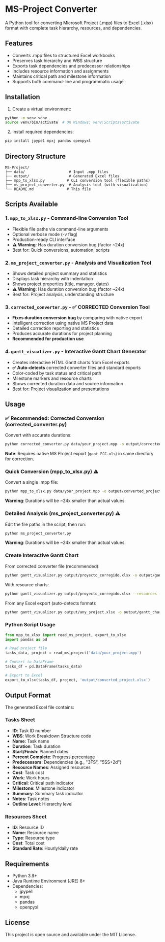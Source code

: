 # MS-Project Converter

A Python tool for converting Microsoft Project (.mpp) files to Excel (.xlsx) format with complete task hierarchy, resources, and dependencies.

## Features

- Converts .mpp files to structured Excel workbooks
- Preserves task hierarchy and WBS structure
- Exports task dependencies and predecessor relationships
- Includes resource information and assignments
- Maintains critical path and milestone information
- Supports both command-line and programmatic usage

## Installation

1. Create a virtual environment:
```bash
python -m venv venv
source venv/bin/activate  # On Windows: venv\Scripts\activate
```

2. Install required dependencies:
```bash
pip install jpype1 mpxj pandas openpyxl
```

## Directory Structure

```
MS-Project/
├── data/                    # Input .mpp files
├── output/                  # Generated Excel files
├── mpp_to_xlsx.py          # CLI conversion tool (flexible paths)
├── ms_project_converter.py  # Analysis tool (with visualization)
└── README.md               # This file
```

## Scripts Available

### 1. `mpp_to_xlsx.py` - Command-line Conversion Tool
- Flexible file paths via command-line arguments
- Optional verbose mode (-v flag)
- Production-ready CLI interface
- **⚠️ Warning**: Has duration conversion bug (factor ~24x)
- Best for: Quick conversions, automation, scripts

### 2. `ms_project_converter.py` - Analysis and Visualization Tool
- Shows detailed project summary and statistics
- Displays task hierarchy with indentation
- Shows project properties (title, manager, dates)
- **⚠️ Warning**: Has duration conversion bug (factor ~24x)
- Best for: Project analysis, understanding structure

### 3. `corrected_converter.py` - ✅ CORRECTED Conversion Tool
- **Fixes duration conversion bug** by comparing with native export
- Intelligent correction using native MS Project data
- Detailed correction reporting and statistics
- Produces accurate durations for project planning
- **Recommended for production use**

### 4. `gantt_visualizer.py` - Interactive Gantt Chart Generator
- Creates interactive HTML Gantt charts from Excel exports
- **✅ Auto-detects** corrected converter files and standard exports
- Color-coded by task status and critical path
- Milestone markers and resource charts
- Shows corrected duration data and source information
- Best for: Project visualization and presentations

## Usage

### ✅ Recommended: Corrected Conversion (corrected_converter.py)

Convert with accurate durations:
```bash
python corrected_converter.py data/your_project.mpp -o output/corrected_project.xlsx -v
```

**Note**: Requires native MS Project export (`gant FCC.xls`) in same directory for correction.

### Quick Conversion (mpp_to_xlsx.py) ⚠️

Convert a single .mpp file:
```bash
python mpp_to_xlsx.py data/your_project.mpp -o output/converted_project.xlsx
```

**Warning**: Durations will be ~24x smaller than actual values.

### Detailed Analysis (ms_project_converter.py) ⚠️

Edit the file paths in the script, then run:
```bash
python ms_project_converter.py
```

**Warning**: Durations will be ~24x smaller than actual values.

### Create Interactive Gantt Chart

From corrected converter file (recommended):
```bash
python gantt_visualizer.py output/proyecto_corregido.xlsx -o output/gantt_corregido.html -t "Project Title"
```

With resource charts:
```bash
python gantt_visualizer.py output/proyecto_corregido.xlsx --resources -o output/full_report.html
```

From any Excel export (auto-detects format):
```bash
python gantt_visualizer.py output/any_project.xlsx -o output/gantt_chart.html
```

### Python Script Usage

```python
from mpp_to_xlsx import read_ms_project, export_to_xlsx
import pandas as pd

# Read project file
tasks_data, project = read_ms_project('data/your_project.mpp')

# Convert to DataFrame
tasks_df = pd.DataFrame(tasks_data)

# Export to Excel
export_to_xlsx(tasks_df, project, 'output/converted_project.xlsx')
```

## Output Format

The generated Excel file contains:

### Tasks Sheet
- **ID**: Task ID number
- **WBS**: Work Breakdown Structure code
- **Name**: Task name
- **Duration**: Task duration
- **Start/Finish**: Planned dates
- **Percent Complete**: Progress percentage
- **Predecessors**: Dependencies (e.g., "3FS", "5SS+2d")
- **Resource Names**: Assigned resources
- **Cost**: Task cost
- **Work**: Work hours
- **Critical**: Critical path indicator
- **Milestone**: Milestone indicator
- **Summary**: Summary task indicator
- **Notes**: Task notes
- **Outline Level**: Hierarchy level

### Resources Sheet
- **ID**: Resource ID
- **Name**: Resource name
- **Type**: Resource type
- **Cost**: Total cost
- **Standard Rate**: Hourly/daily rate

## Requirements

- Python 3.8+
- Java Runtime Environment (JRE) 8+
- Dependencies:
  - jpype1
  - mpxj
  - pandas
  - openpyxl

## License

This project is open source and available under the MIT License.
